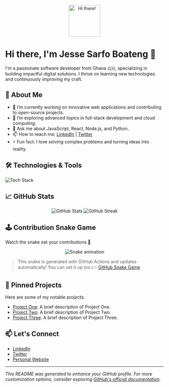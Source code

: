<!-- Profile Banner -->
<p align="center">
  <img src="https://media.giphy.com/media/jIgXf4hgbHCeKiXpvt/giphy.gif" width="100" alt="Hi there!">
</p>

# Hi there, I'm Jesse Sarfo Boateng 👋

I'm a passionate software developer from Ghana 🇬🇭, specializing in building impactful digital solutions. I thrive on learning new technologies and continuously improving my craft.

## 🚀 About Me

- 🔭 I’m currently working on innovative web applications and contributing to open-source projects.
- 🌱 I’m exploring advanced topics in full-stack development and cloud computing.
- 💬 Ask me about JavaScript, React, Node.js, and Python.
- 📫 How to reach me: [LinkedIn](https://www.linkedin.com/in/your-profile) | [Twitter](https://twitter.com/your-profile)
- ⚡ Fun fact: I love solving complex problems and turning ideas into reality.

## 🛠️ Technologies & Tools

<p align="left">
  <img src="https://skillicons.dev/icons?i=js,ts,react,nodejs,python,django,html,css,tailwind,bootstrap,mongodb,postgresql,git,github,vscode,figma" alt="Tech Stack" />
</p>

## 📈 GitHub Stats

<p align="center">
  <img src="https://github-readme-stats.vercel.app/api?username=jessesarfoboateng&show_icons=true&theme=radical" alt="GitHub Stats" />
  <img src="https://github-readme-streak-stats.herokuapp.com/?user=jessesarfoboateng&theme=radical" alt="GitHub Streak" />
</p>

## 🕹️ Contribution Snake Game

Watch the snake eat your contributions 🐍

<p align="center">
  <img src="https://github.com/jessesarfoboateng/jessesarfoboateng/raw/output/github-contribution-grid-snake.svg" alt="Snake animation" />
</p>

> This snake is generated with GitHub Actions and updates automatically! You can set it up too 👉 [GitHub Snake Game](https://github.com/Platane/snk)

## 📌 Pinned Projects

Here are some of my notable projects:

- [Project One](https://github.com/jessesarfoboateng/project-one): A brief description of Project One.
- [Project Two](https://github.com/jessesarfoboateng/project-two): A brief description of Project Two.
- [Project Three](https://github.com/jessesarfoboateng/project-three): A brief description of Project Three.

## 📫 Let's Connect

- [LinkedIn](https://www.linkedin.com/in/your-profile)
- [Twitter](https://twitter.com/your-profile)
- [Personal Website](https://yourwebsite.com)

---

*This README was generated to enhance your GitHub profile. For more customization options, consider exploring [GitHub's official documentation](https://docs.github.com/en/account-and-profile/setting-up-and-managing-your-github-profile).*
